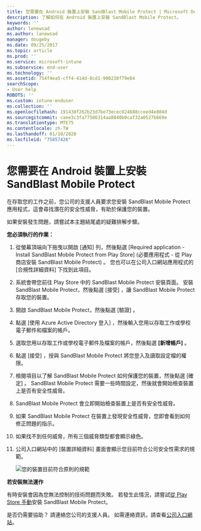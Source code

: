 ```yaml
---
title: 您需要在 Android 裝置上安裝 SandBlast Mobile Protect | Microsoft Docs
description: 了解如何在 Android 裝置上安裝 SandBlast Mobile Protect。
keywords: ''
author: lenewsad
ms.author: lanewsad
manager: dougeby
ms.date: 09/25/2017
ms.topic: article
ms.prod: ''
ms.service: microsoft-intune
ms.subservice: end-user
ms.technology: ''
ms.assetid: 754f4ea5-cff4-414d-8cd1-900238f79e84
searchScope:
- User help
ROBOTS: ''
ms.custom: intune-enduser
ms.collection: ''
ms.openlocfilehash: 191438f262b23d7be73ecec024688cceed4e804d
ms.sourcegitcommit: caee3c3fa77586314aa8040b0caf32a0527b669e
ms.translationtype: MTE75
ms.contentlocale: zh-TW
ms.lasthandoff: 01/10/2020
ms.locfileid: "75857426"
---
```

# <a name="you-need-to-install-sandblast-mobile-protect-on-your-android-device"></a>您需要在 Android 裝置上安裝 SandBlast Mobile Protect

在存取您的工作之前，您公司的支援人員要求您安裝 SandBlast Mobile Protect 應用程式，這會尋找潛在的安全性威脅，有助於保護您的裝置。

如果安裝發生問題，請嘗試本主題結尾處的疑難排解步驟。

**您必須執行的作業：**

1. 從螢幕頂端向下拖曳以開啟 [通知] 列，然後點選 [Required application - Install SandBlast Mobile Protect from Play Store] \(必要應用程式 - 從 Play 商店安裝 SandBlast Mobile Protect\)  。 您也可以在公司入口網站應用程式的 [合規性詳細資料]  下找到此項目。

2. 系統會帶您前往 Play Store 中的 SandBlast Mobile Protect 安裝頁面。 安裝 SandBlast Mobile Protect，然後點選 [接受]  ，讓 SandBlast Mobile Protect 存取您的裝置。

3. 開啟 SandBlast Mobile Protect，然後點選 [驗證]  。

4. 點選 [使用 Azure Active Directory 登入]  ，然後輸入您用以存取工作或學校電子郵件和檔案的帳戶。

5. 選取您用以存取工作或學校電子郵件及檔案的帳戶，然後點選 **[新增帳戶]** 。

6. 點選 [接受]  ，授與 SandBlast Mobile Protect 將您登入及讀取設定檔的權限。

7. 檢閱項目以了解 SandBlast Mobile Protect 如何保護您的裝置，然後點選 [確定]  。 SandBlast Mobile Protect 需要一些時間設定，然後就會開始檢查裝置上是否有安全性威脅。

8. SandBlast Mobile Protect 會立即開始檢查裝置上是否有安全性威脅。

9. 如果 SandBlast Mobile Protect 在裝置上發現安全性威脅，您即會看到如何修正問題的指示。

10. 如果找不到任何威脅，所有三個威脅類型都會顯示綠色。

11. 公司入口網站中的 [裝置詳細資料]  畫面會顯示您目前符合公司安全性需求的規範。

    ![您的裝置目前符合原則的規範](./media/mtd-device-now-compliant-android.png)

**若安裝無法運作**

有時安裝會因為您無法控制的技術問題而失敗。 若發生此情況，請嘗試[從 Play Store 手動](https://play.google.com/store/apps/details?id=com.lacoon.security.fox)安裝 SandBlast Mobile Protect。

是否仍需要協助？ 請連絡您公司的支援人員。 如需連絡資訊，請查看[公司入口網站](https://go.microsoft.com/fwlink/?linkid=2010980)。
